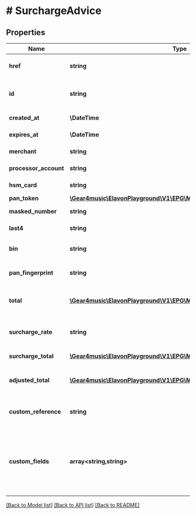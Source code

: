# # SurchargeAdvice

## Properties

Name | Type | Description | Notes
------------ | ------------- | ------------- | -------------
**href** | **string** | SurchargeAdvice [Resource URL](#section/Overview/Values) (self link) | [optional] [readonly]
**id** | **string** | SurchargeAdvice [Resource ID](#section/Overview/Values) assigned by server. | [optional] [readonly]
**created_at** | **\DateTime** | Creation timestamp. | [optional] [readonly]
**expires_at** | **\DateTime** | Expiration timestamp. | [optional] [readonly]
**merchant** | **string** | Merchant [Resource URL](#section/Overview/Values) | [optional] [readonly]
**processor_account** | **string** | ProcessorAccount [Resource URL](#section/Overview/Values) | [optional] [readonly]
**hsm_card** | **string** | Hsm Card [Resource URL](#section/Overview/Values) | [optional]
**pan_token** | [**\Gear4music\ElavonPlayground\V1\EPG\Model\ValueToken**](ValueToken.md) |  | [optional]
**masked_number** | **string** | Masked card number. | [optional] [readonly]
**last4** | **string** | Last 4 digits of a card number. | [optional] [readonly]
**bin** | **string** | Issuer/Bank identification number / IIN / BIN. | [optional] [readonly]
**pan_fingerprint** | **string** | Personal account number (PAN) fingerprint. | [optional] [readonly]
**total** | [**\Gear4music\ElavonPlayground\V1\EPG\Model\PositiveAmountAndCurrency**](PositiveAmountAndCurrency.md) | The transaction total excluding the surcharge amount. | [optional]
**surcharge_rate** | **string** | The merchant&#39;s surcharge rate. A value of 0.035 means 3.5%. | [optional] [readonly]
**surcharge_total** | [**\Gear4music\ElavonPlayground\V1\EPG\Model\PositiveAmountAndCurrency**](PositiveAmountAndCurrency.md) | The calculated surcharge total. | [optional] [readonly]
**adjusted_total** | [**\Gear4music\ElavonPlayground\V1\EPG\Model\PositiveAmountAndCurrency**](PositiveAmountAndCurrency.md) | The adjusted total including the calculated surcharge. | [optional] [readonly]
**custom_reference** | **string** | Optional reference provided by the merchant | [optional]
**custom_fields** | **array<string,string>** | Custom fields, an object containing arbitrary string values.  Field names and values must not exceed 64 and 1024 characters, respectively. | [optional]

[[Back to Model list]](../../README.md#models) [[Back to API list]](../../README.md#endpoints) [[Back to README]](../../README.md)
